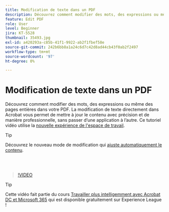 ```yaml
---
title: Modification de texte dans un PDF
description: Découvrez comment modifier des mots, des expressions ou même des pages entières dans votre PDF
feature: Edit PDF
role: User
level: Beginner
jira: KT-5528
thumbnail: 35493.jpg
exl-id: a420293a-c85b-41f1-9922-ab2f1fbef58e
source-git-commit: 242b6bb8a1a24c6d7c42d8ad44cb43f0ab2f2497
workflow-type: tm+mt
source-wordcount: '97'
ht-degree: 0%

---
```


# Modification de texte dans un PDF

Découvrez comment modifier des mots, des expressions ou même des pages entières dans votre PDF. La modification de texte directement dans Acrobat vous permet de mettre à jour le contenu avec précision et de manière professionnelle, sans passer d’une application à l’autre. Ce tutoriel vidéo utilise la [nouvelle expérience de l&#39;espace de travail](new-workspace.md).

>[!TIP]
>
>Découvrez le nouveau mode de modification qui [ajuste automatiquement le contenu](auto-adjust-layout.md).

<br> 

>[!VIDEO](https://video.tv.adobe.com/v/35493?quality=12&learn=on&hidetitle=true)

>[!TIP]
>
>Cette vidéo fait partie du cours [Travailler plus intelligemment avec Acrobat DC et Microsoft 365](https://experienceleague.adobe.com/?recommended=Acrobat-U-1-2021.microsoft365) qui est disponible gratuitement sur Experience League !
